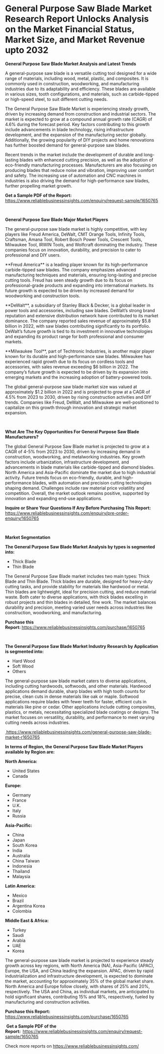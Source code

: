 <p><h1>General Purpose Saw Blade Market Research Report Unlocks Analysis on the Market Financial Status, Market Size, and Market Revenue upto 2032</h1></p><p><strong>General Purpose Saw Blade Market Analysis and Latest Trends</strong></p>
<p><p>A general-purpose saw blade is a versatile cutting tool designed for a wide range of materials, including wood, metal, plastic, and composites. It is commonly used in construction, woodworking, and manufacturing industries due to its adaptability and efficiency. These blades are available in various sizes, tooth configurations, and materials, such as carbide-tipped or high-speed steel, to suit different cutting needs.</p><p>The General Purpose Saw Blade Market is experiencing steady growth, driven by increasing demand from construction and industrial sectors. The market is expected to grow at a compound annual growth rate (CAGR) of 4.6% during the forecast period. Key factors contributing to this growth include advancements in blade technology, rising infrastructure development, and the expansion of the manufacturing sector globally. Additionally, the growing popularity of DIY projects and home renovations has further boosted demand for general-purpose saw blades.</p><p>Recent trends in the market include the development of durable and long-lasting blades with enhanced cutting precision, as well as the adoption of eco-friendly manufacturing processes. Manufacturers are also focusing on producing blades that reduce noise and vibration, improving user comfort and safety. The increasing use of automation and CNC machines in industries is also driving the demand for high-performance saw blades, further propelling market growth.</p></p>
<p><strong>Get a Sample PDF of the Report:&nbsp;</strong> <a href="https://www.reliablebusinessinsights.com/enquiry/request-sample/1650765?utm_campaign=2205&utm_medium=2&utm_source=Github&utm_content=ia&utm_term=25012025&utm_id=general-purpose-saw-blade">https://www.reliablebusinessinsights.com/enquiry/request-sample/1650765</a></p>
<p>&nbsp;</p>
<p><strong>General Purpose Saw Blade Major Market Players</strong></p>
<p><p>The general-purpose saw blade market is highly competitive, with key players like Freud America, DeWalt, CMT Orange Tools, Infinity Tools, Craftsman, Amana Tool, Robert Bosch Power Tools, Crescent Tools, Milwaukee Tool, IRWIN Tools, and Wolfcraft dominating the industry. These companies focus on innovation, durability, and precision to cater to professional and DIY users.</p><p>**Freud America** is a leading player known for its high-performance carbide-tipped saw blades. The company emphasizes advanced manufacturing techniques and materials, ensuring long-lasting and precise cutting tools. Freud has seen steady growth due to its focus on professional-grade products and expanding into international markets. Its future growth is expected to be driven by increased demand for woodworking and construction tools.</p><p>**DeWalt**, a subsidiary of Stanley Black & Decker, is a global leader in power tools and accessories, including saw blades. DeWalt’s strong brand reputation and extensive distribution network have contributed to its market dominance. The company reported sales revenue of approximately $5.8 billion in 2022, with saw blades contributing significantly to its portfolio. DeWalt’s future growth is tied to its investment in innovative technologies and expanding its product range for both professional and consumer markets.</p><p>**Milwaukee Tool**, part of Techtronic Industries, is another major player known for its durable and high-performance saw blades. Milwaukee has experienced rapid growth due to its focus on cordless tools and accessories, with sales revenue exceeding $6 billion in 2022. The company’s future growth is expected to be driven by its expansion into emerging markets and the increasing adoption of battery-powered tools.</p><p>The global general-purpose saw blade market size was valued at approximately $1.2 billion in 2022 and is projected to grow at a CAGR of 4.5% from 2023 to 2030, driven by rising construction activities and DIY trends. Companies like Freud, DeWalt, and Milwaukee are well-positioned to capitalize on this growth through innovation and strategic market expansion.</p></p>
<p>&nbsp;</p>
<p><strong>What Are The Key Opportunities For General Purpose Saw Blade Manufacturers?</strong></p>
<p><p>The global General Purpose Saw Blade market is projected to grow at a CAGR of 4-5% from 2023 to 2030, driven by increasing demand in construction, woodworking, and metalworking industries. Key growth factors include urbanization, infrastructure development, and advancements in blade materials like carbide-tipped and diamond blades. North America and Asia-Pacific dominate the market due to high industrial activity. Future trends focus on eco-friendly, durable, and high-performance blades, with automation and precision cutting technologies shaping demand. Challenges include raw material price volatility and competition. Overall, the market outlook remains positive, supported by innovation and expanding end-use applications.</p></p>
<p><strong>Inquire or Share Your Questions If Any Before Purchasing This Report:</strong> <a href="https://www.reliablebusinessinsights.com/enquiry/pre-order-enquiry/1650765?utm_campaign=2205&utm_medium=2&utm_source=Github&utm_content=ia&utm_term=25012025&utm_id=general-purpose-saw-blade">https://www.reliablebusinessinsights.com/enquiry/pre-order-enquiry/1650765</a></p>
<p>&nbsp;</p>
<p><strong>Market Segmentation</strong></p>
<p><strong>The General Purpose Saw Blade Market Analysis by types is segmented into:</strong></p>
<p><ul><li>Thick Blade</li><li>Thin Blade</li></ul></p>
<p><p>The General Purpose Saw Blade market includes two main types: Thick Blade and Thin Blade. Thick blades are durable, designed for heavy-duty cutting tasks, and provide stability for materials like hardwood or metal. Thin blades are lightweight, ideal for precision cutting, and reduce material waste. Both cater to diverse applications, with thick blades excelling in robust projects and thin blades in detailed, fine work. The market balances durability and precision, meeting varied user needs across industries like construction, woodworking, and manufacturing.</p></p>
<p><strong>Purchase this Report:&nbsp;</strong><a href="https://www.reliablebusinessinsights.com/purchase/1650765?utm_campaign=2205&utm_medium=2&utm_source=Github&utm_content=ia&utm_term=25012025&utm_id=general-purpose-saw-blade">https://www.reliablebusinessinsights.com/purchase/1650765</a></p>
<p>&nbsp;</p>
<p><strong>The General Purpose Saw Blade Market Industry Research by Application is segmented into:</strong></p>
<p><ul><li>Hard Wood</li><li>Soft Wood</li><li>Others</li></ul></p>
<p><p>The general-purpose saw blade market caters to diverse applications, including cutting hardwoods, softwoods, and other materials. Hardwood applications demand durable, sharp blades with high tooth counts for precise, clean cuts in dense materials like oak or maple. Softwood applications require blades with fewer teeth for faster, efficient cuts in materials like pine or cedar. Other applications include cutting composites, plastics, or metals, necessitating specialized blade coatings or designs. The market focuses on versatility, durability, and performance to meet varying cutting needs across industries.</p></p>
<p><a href="https://www.reliablebusinessinsights.com/general-purpose-saw-blade-market-r1650765?utm_campaign=2205&utm_medium=2&utm_source=Github&utm_content=ia&utm_term=25012025&utm_id=general-purpose-saw-blade">&nbsp;https://www.reliablebusinessinsights.com/general-purpose-saw-blade-market-r1650765</a></p>
<p><strong>In terms of Region, the General Purpose Saw Blade Market Players available by Region are:</strong></p>
<p>
    <p> <strong> North America: </strong>
        <ul>
            <li>United States</li>
            <li>Canada</li>
        </ul>
        </p> 
    <p> <strong> Europe: </strong>
        <ul>
            <li>Germany</li>
            <li>France</li>
            <li>U.K.</li>
            <li>Italy</li>
            <li>Russia</li>
        </ul>
        </p> 
    <p> <strong> Asia-Pacific: </strong>
        <ul>
            <li>China</li>
            <li>Japan</li>
            <li>South Korea</li>
            <li>India</li>
            <li>Australia</li>
            <li>China Taiwan</li>
            <li>Indonesia</li>
            <li>Thailand</li>
            <li>Malaysia</li>
        </ul>
        </p> 
    <p> <strong> Latin America: </strong>
        <ul>
            <li>Mexico</li>
            <li>Brazil</li>
            <li>Argentina Korea</li>
            <li>Colombia</li>
        </ul>
        </p> 
    <p> <strong> Middle East & Africa: </strong>
        <ul>
            <li>Turkey</li>
            <li>Saudi</li>
            <li>Arabia</li>
            <li>UAE</li>
            <li>Korea</li>
        </ul>
    </p>
    </p>
<p><p>The general-purpose saw blade market is projected to experience steady growth across key regions, with North America (NA), Asia-Pacific (APAC), Europe, the USA, and China leading the expansion. APAC, driven by rapid industrialization and infrastructure development, is expected to dominate the market, accounting for approximately 35% of the global market share. North America and Europe follow closely, with shares of 25% and 20%, respectively. The USA and China, as individual markets, are anticipated to hold significant shares, contributing 15% and 18%, respectively, fueled by manufacturing and construction activities.</p></p>
<p><strong>Purchase this Report: </strong><a href="https://www.reliablebusinessinsights.com/purchase/1650765?utm_campaign=2205&utm_medium=2&utm_source=Github&utm_content=ia&utm_term=25012025&utm_id=general-purpose-saw-blade">https://www.reliablebusinessinsights.com/purchase/1650765</a></p>
<p>&nbsp;<strong>Get a Sample PDF of the Report:&nbsp;&nbsp;</strong><a href="https://www.reliablebusinessinsights.com/enquiry/request-sample/1650765?utm_campaign=2205&utm_medium=2&utm_source=Github&utm_content=ia&utm_term=25012025&utm_id=general-purpose-saw-blade">https://www.reliablebusinessinsights.com/enquiry/request-sample/1650765</a></p>
<p><strong></strong></p>
<p>Check more reports on <a href="https://www.reliablebusinessinsights.com/?utm_campaign=2205&utm_medium=2&utm_source=Github&utm_content=ia&utm_term=25012025&utm_id=general-purpose-saw-blade">https://www.reliablebusinessinsights.com/</a></p>
